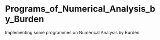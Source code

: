 # Programs_of_Numerical_Analysis_by_Burden
 Implementing some programmes on Numerical Analysis by Burden
